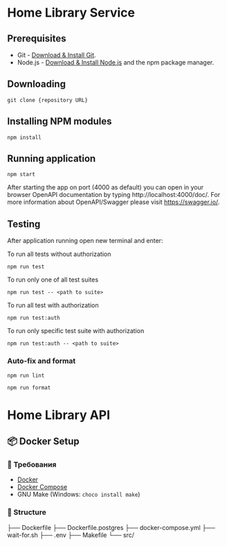 # Home Library Service

## Prerequisites

- Git - [Download & Install Git](https://git-scm.com/downloads).
- Node.js - [Download & Install Node.js](https://nodejs.org/en/download/) and the npm package manager.

## Downloading

```
git clone {repository URL}
```

## Installing NPM modules

```
npm install
```

## Running application

```
npm start
```

After starting the app on port (4000 as default) you can open
in your browser OpenAPI documentation by typing http://localhost:4000/doc/.
For more information about OpenAPI/Swagger please visit https://swagger.io/.

## Testing

After application running open new terminal and enter:

To run all tests without authorization

```
npm run test
```

To run only one of all test suites

```
npm run test -- <path to suite>
```

To run all test with authorization

```
npm run test:auth
```

To run only specific test suite with authorization

```
npm run test:auth -- <path to suite>
```

### Auto-fix and format

```
npm run lint
```

```
npm run format
```

# Home Library API

## 📦 Docker Setup

### 🔧 Требования

- [Docker](https://www.docker.com/)
- [Docker Compose](https://docs.docker.com/compose/)
- GNU Make (Windows: `choco install make`)

### 📁 Structure

├── Dockerfile
├── Dockerfile.postgres
├── docker-compose.yml
├── wait-for.sh
├── .env
├── Makefile
└── src/